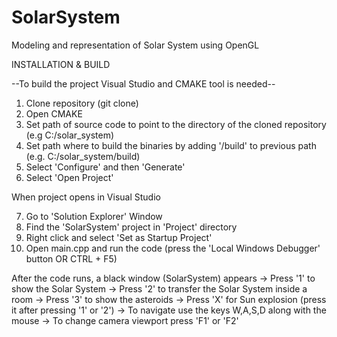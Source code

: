 # SolarSystem
Modeling and representation of Solar System using OpenGL


INSTALLATION & BUILD

--To build the project Visual Studio and CMAKE tool is needed--

1. Clone repository (git clone)
2. Open CMAKE
3. Set path of source code to point to the directory of the cloned repository (e.g C:/solar_system)
4. Set path where to build the binaries by adding '/build' to previous path (e.g. C:/solar_system/build)
5. Select 'Configure' and then 'Generate'
6. Select 'Open Project'

When project opens in Visual Studio <br />

7. Go to 'Solution Explorer' Window
8. Find the 'SolarSystem' project in 'Project' directory
9. Right click and select 'Set as Startup Project'
10. Open main.cpp and run the code (press the 'Local Windows Debugger' button OR CTRL + F5)

After the code runs, a black window (SolarSystem) appears
-> Press '1' to show the Solar System 
-> Press '2' to transfer the Solar System inside a room
-> Press '3' to show the asteroids
-> Press 'X' for Sun explosion (press it after pressing '1' or '2')
-> To navigate use the keys W,A,S,D along with the mouse
-> To change camera viewport press 'F1' or 'F2'
